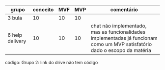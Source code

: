 | grupo           | conceito | MVF | MVP | comentário                                                                                                                 |
| --------------- | -------- | --- | --- | -------------------------------------------------------------------------------------------------------------------------- |
| 3 bula          | 10       | 10  | 10  |                                                                                                                            |
| 6 help delivery | 10       | 10  | 10  | chat não implementado, mas as funcionalidades implementadas já funcionam como um MVP satisfatório dado o escopo da matéria | 

código:
Grupo 2: link do drive não tem código

